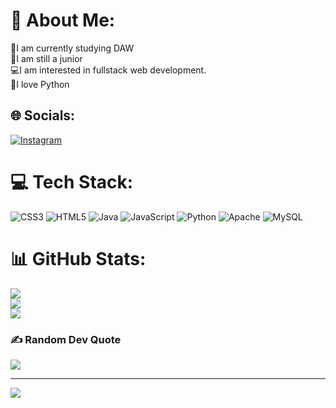 # 💫 About Me:
📕I am currently studying DAW<br>👶I am still a junior <br>💻I am interested in fullstack web development.<br>🐍I love Python


## 🌐 Socials:
[![Instagram](https://img.shields.io/badge/Instagram-%23E4405F.svg?logo=Instagram&logoColor=white)](https://instagram.com/@ronald_g_m) 

# 💻 Tech Stack:
![CSS3](https://img.shields.io/badge/css3-%231572B6.svg?style=flat&logo=css3&logoColor=white) ![HTML5](https://img.shields.io/badge/html5-%23E34F26.svg?style=flat&logo=html5&logoColor=white) ![Java](https://img.shields.io/badge/java-%23ED8B00.svg?style=flat&logo=java&logoColor=white) ![JavaScript](https://img.shields.io/badge/javascript-%23323330.svg?style=flat&logo=javascript&logoColor=%23F7DF1E) ![Python](https://img.shields.io/badge/python-3670A0?style=flat&logo=python&logoColor=ffdd54) ![Apache](https://img.shields.io/badge/apache-%23D42029.svg?style=flat&logo=apache&logoColor=white) ![MySQL](https://img.shields.io/badge/mysql-%2300f.svg?style=flat&logo=mysql&logoColor=white)
# 📊 GitHub Stats:
![](https://github-readme-stats.vercel.app/api?username=RonaldGutierrezMartin&theme=dark&hide_border=false&include_all_commits=true&count_private=false)<br/>
![](https://github-readme-streak-stats.herokuapp.com/?user=RonaldGutierrezMartin&theme=dark&hide_border=false)<br/>
![](https://github-readme-stats.vercel.app/api/top-langs/?username=RonaldGutierrezMartin&theme=dark&hide_border=false&include_all_commits=true&count_private=false&layout=compact)

### ✍️ Random Dev Quote
![](https://quotes-github-readme.vercel.app/api?type=horizontal&theme=radical)

---
[![](https://visitcount.itsvg.in/api?id=RonaldGutierrezMartin&icon=0&color=1)](https://visitcount.itsvg.in)

<!-- Proudly created with GPRM ( https://gprm.itsvg.in ) -->
